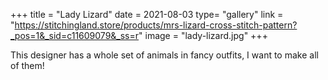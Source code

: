 +++
title = "Lady Lizard"
date = 2021-08-03
type= "gallery"
link = "https://stitchingland.store/products/mrs-lizard-cross-stitch-pattern?_pos=1&_sid=c11609079&_ss=r"
image = "lady-lizard.jpg"
+++

This designer has a whole set of animals in fancy outfits, I want to make all of them!
